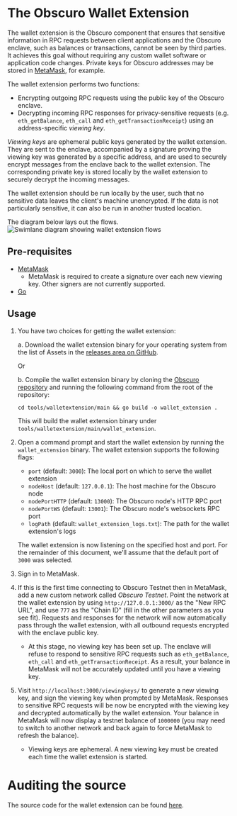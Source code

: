 # The Obscuro Wallet Extension

The wallet extension is the Obscuro component that ensures that sensitive information in RPC requests between client
applications and the Obscuro enclave, such as balances or transactions, cannot be seen by third parties. It
achieves this goal without requiring any custom wallet software or application code changes. Private keys for Obscuro
addresses may be stored in [MetaMask](https://metamask.io/), for example.

The wallet extension performs two functions:

* Encrypting outgoing RPC requests using the public key of the Obscuro enclave.
* Decrypting incoming RPC responses for privacy-sensitive requests (e.g. `eth_getBalance`, `eth_call` and
  `eth_getTransactionReceipt`) using an address-specific _viewing key_.

_Viewing keys_ are ephemeral public keys generated by the wallet extension. They are sent to the enclave, accompanied
by a signature proving the viewing key was generated by a specific address, and are used to securely encrypt messages
from the enclave back to the wallet extension. The corresponding private key is stored locally by the wallet extension
to securely decrypt the incoming messages.

The wallet extension should be run locally by the user, such that no sensitive data leaves the client's machine
unencrypted. If the data is not particularly sensitive, it can also be run in another trusted location.

The diagram below lays out the flows.
![Swimlane diagram showing wallet extension flows](/assets/images/swimlanes.png])

## Pre-requisites

* [MetaMask](https://metamask.io/)
    * MetaMask is required to create a signature over each new viewing key. Other signers are not currently supported.
* [Go](https://go.dev/)

## Usage

1. You have two choices for getting the wallet extension:

   a. Download the wallet extension binary for your operating system from the list of Assets in the [releases area on GitHub](https://github.com/obscuronet/go-obscuro/releases).
   
   Or

   b. Compile the wallet extension binary by cloning the [Obscuro repository](https://github.com/obscuronet/go-obscuro)
   and running the following command from the root of the repository:

   ```
   cd tools/walletextension/main && go build -o wallet_extension .
   ```

   This will build the wallet extension binary under `tools/walletextension/main/wallet_extension`.

2. Open a command prompt and start the wallet extension by running the `wallet_extension` binary. The wallet extension 
   supports the following flags:

   * `port` (default: `3000`): The local port on which to serve the wallet extension
   * `nodeHost` (default: `127.0.0.1`): The host machine for the Obscuro node
   * `nodePortHTTP` (default: `13000`): The Obscuro node's HTTP RPC port
   * `nodePortWS` (default: `13001`): The Obscuro node's websockets RPC port
   * `logPath` (default: `wallet_extension_logs.txt`): The path for the wallet extension's logs

   The wallet extension is now listening on the specified host and port. For the remainder of this document, we'll 
   assume that the default port of `3000` was selected.

3. Sign in to MetaMask.

4. If this is the first time connecting to Obscuro Testnet then in MetaMask, add a new custom network called _Obscuro Testnet_. Point the network at the wallet extension by using `http://127.0.0.1:3000/` as
   the "New RPC URL", and use `777` as the "Chain ID" (fill in the other parameters as you see fit). Requests and
   responses for the network will now automatically pass through the wallet extension, with all outbound requests
   encrypted with the enclave public key.

    * At this stage, no viewing key has been set up. The enclave will refuse to respond to sensitive RPC requests such
      as `eth_getBalance`, `eth_call` and `eth_getTransactionReceipt`. As a result, your balance in MetaMask will not be accurately updated until you have a viewing key.

5. Visit `http://localhost:3000/viewingkeys/` to generate a new viewing key, and sign the viewing key when prompted by
   MetaMask. Responses to sensitive RPC requests will be now be encrypted with the viewing key and decrypted
   automatically by the wallet extension. Your balance in MetaMask will now display a testnet balance of `1000000` (you 
   may need to switch to another network and back again to force MetaMask to refresh the balance).

    * Viewing keys are ephemeral. A new viewing key must be created each time the wallet extension is started.

# Auditing the source

The source code for the wallet extension can be found [here](https://github.com/obscuronet/go-obscuro/tree/main/tools/walletextension).
